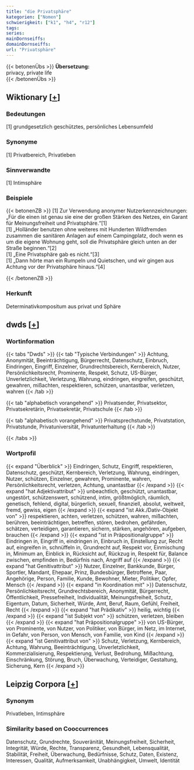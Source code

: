 ```yaml
---
title: "die Privatsphäre"
kategorien: ["Nomen"]
schwierigkeit: ["k1", "h4", "r12"]
tags:
series:
mainDornseiffs:
domainDornseiffs:
url: "Privatsphäre"
---
```


{{< betonenÜbs >}}
**Übersetzung:**  
privacy, private life  
{{< /betonenÜbs >}}

## Wiktionary [[+](https://de.wiktionary.org/wiki/Privatsphäre)]

### Bedeutungen
[1] grundgesetzlich geschütztes, persönliches Lebensumfeld  

### Synonyme
[1] Privatbereich, Privatleben  

### Sinnverwandte
[1] Intimsphäre  

### Beispiele
{{< betonenZB >}}
[1] Zur Verwendung anonymer Nutzerkennzeichnungen: „Für die einen ist genau sie eine der großen Stärken des Netzes, ein Garant für Meinungsfreiheit und Privatsphäre.“[1]  
[1] „Holländer benutzen ohne weiteres mit Hunderten Wildfremden zusammen die sanitären Anlagen auf einem Campingplatz, doch wenn es um die eigene Wohnung geht, soll die Privatsphäre gleich unten an der Straße beginnen.“[2]  
[1] „Eine Privatsphäre gab es nicht.“[3]  
[1] „Dann hörte man ein Rumpeln und Quietschen, und wir gingen aus Achtung vor der Privatsphäre hinaus.“[4]  

{{< /betonenZB >}}
### Herkunft
Determinativkompositum aus privat und Sphäre  



## dwds [[+](https://www.dwds.de/wb/Privatsphäre)]

### Wortinformation
{{< tabs "Dwds" >}}
{{< tab "Typische Verbindungen" >}}
Achtung, Anonymität, Beeinträchtigung, Bürgerrecht, Datenschutz, Einbruch, Eindringen, Eingriff, Einzelner, Grundrechtsbereich, Kernbereich, Nutzer, Persönlichkeitsrecht, Prominente, Respekt, Schutz, US-Bürger, Unverletzlichkeit, Verletzung, Wahrung, eindringen, eingreifen, geschützt, gewahren, mißachten, respektieren, schützen, unantastbar, verletzen, wahren
{{< /tab >}}

{{< tab "alphabetisch vorangehend" >}}
Privatsender, Privatsektor, Privatsekretärin, Privatsekretär, Privatschule
{{< /tab >}}

{{< tab "alphabetisch vorangehend" >}}
Privatsprechstunde, Privatstation, Privatstunde, Privatuniversität, Privatunterhaltung
{{< /tab >}}

{{< /tabs >}}

### Wortprofil
{{< expand "Überblick" >}} Eindringen, Schutz, Eingriff, respektieren, Datenschutz, geschützt, Kernbereich, Verletzung, Wahrung, eindringen, Nutzer, schützen, Einzelner, gewahren, Prominente, wahren, Persönlichkeitsrecht, verletzen, Achtung, unantastbar {{< /expand >}}
{{< expand "hat Adjektivattribut" >}} unbeachtlich, geschützt, unantastbar, ungestört, schützenswert, schützend, intim, größtmöglich, räumlich, genetisch, fehlend, digital, bürgerlich, sexuell, finanziell, absolut, weltweit, fremd, gewiss, eigen {{< /expand >}}
{{< expand "ist Akk./Dativ-Objekt von" >}} respektieren, achten, verletzen, schützen, wahren, mißachten, berühren, beeinträchtigen, betreffen, stören, bedrohen, gefährden, schätzen, verteidigen, garantieren, sichern, stärken, angehören, aufgeben, brauchen {{< /expand >}}
{{< expand "ist in Präpositionalgruppe" >}} Eindringen in, Eingriff in, eindringen in, Einbruch in, Einstellung zur, Recht auf, eingreifen in, schnüffeln in, Grundrecht auf, Respekt vor, Einmischung in, Minimum an, Einblick in, Rücksicht auf, Rückzug in, Respekt für, Balance zwischen, empfinden in, Bedürfnis nach, Angriff auf {{< /expand >}}
{{< expand "hat Genitivattribut" >}} Nutzer, Einzelner, Bankkunde, Bürger, Sportler, Mandant, Ehepaar, Prinz, Bundesbürger, Betroffene, Paar, Angehörige, Person, Familie, Kunde, Bewohner, Mieter, Politiker, Opfer, Mensch {{< /expand >}}
{{< expand "in Koordination mit" >}} Datenschutz, Persönlichkeitsrecht, Grundrechtsbereich, Anonymität, Bürgerrecht, Öffentlichkeit, Pressefreiheit, Individualität, Meinungsfreiheit, Schutz, Eigentum, Datum, Sicherheit, Würde, Amt, Beruf, Raum, Gefühl, Freiheit, Recht {{< /expand >}}
{{< expand "hat Prädikativ" >}} heilig, wichtig {{< /expand >}}
{{< expand "ist Subjekt von" >}} schützen, verletzen, bleiben {{< /expand >}}
{{< expand "hat Präpositionalgruppe" >}} von US-Bürger, von Prominente, von Nutzer, von Politiker, von Bürger, im Netz, im Internet, in Gefahr, von Person, von Mensch, von Familie, von Kind {{< /expand >}}
{{< expand "ist Genitivattribut von" >}} Schutz, Verletzung, Kernbereich, Achtung, Wahrung, Beeinträchtigung, Unverletzlichkeit, Kommerzialisierung, Respektierung, Verlust, Bedrohung, Mißachtung, Einschränkung, Störung, Bruch, Überwachung, Verteidiger, Gestaltung, Sicherung, Kern {{< /expand >}}

## Leipzig Corpora [[+](https://corpora.uni-leipzig.de/en/res?word=Privatsphäre&corpusId=deu_newscrawl-public_2018)]


### Synonym
Privatleben, Intimsphäre


### Similarity based on Cooccurrences
Datenschutz, Grundrechte, Souveränität, Meinungsfreiheit, Sicherheit, Integrität, Würde, Rechte, Transparenz, Gesundheit, Lebensqualität, Stabilität, Freiheit, Überwachung, Bedürfnisse, Schutz, Daten, Existenz, Interessen, Qualität, Aufmerksamkeit, Unabhängigkeit, Umwelt, Identität

